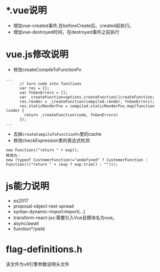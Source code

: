 # *.vue说明
- 增加vue-created事件,在beforeCreate后、created前执行。
- 增加vue-destroyed时间，在destroyed事件之前执行

# vue.js修改说明
- 修改createCompileToFunctionFn
```
...
 	  // turn code into functions
      var res = {};
      var fnGenErrors = [];
      var _createFunction=options.createFunction||createFunction;
      res.render = _createFunction(compiled.render, fnGenErrors);
      res.staticRenderFns = compiled.staticRenderFns.map(function (code) {
        return _createFunction(code, fnGenErrors)
      });
...
```
- 去掉`createCompileToFunctionFn`里的cache
- 修改checkExpression里的表达式检测
```
new Function(("return " + exp));
修改为：
new (typeof CustomerFunction!="undefined" ? CustomerFunction : Function)(("return " + (exp ? exp.trim() : "")));
```


# js能力说明
- es2017
- proposal-object-rest-spread
- syntax-dynamic-import:import(...)
- transform-react-jsx:需要引入Vue且模块名为vue。
- async/await
- function*/yield

# flag-definitions.h
该文件为v8引擎参数说明头文件